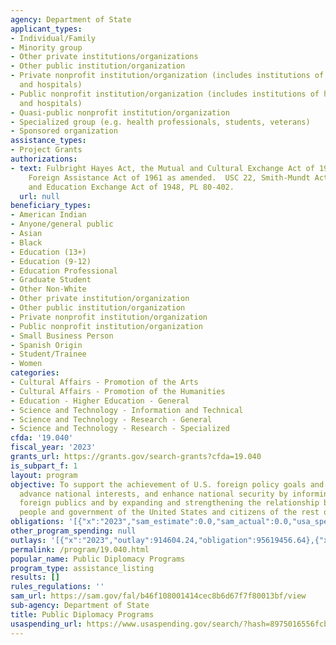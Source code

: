 ```yaml
---
agency: Department of State
applicant_types:
- Individual/Family
- Minority group
- Other private institutions/organizations
- Other public institution/organization
- Private nonprofit institution/organization (includes institutions of higher education
  and hospitals)
- Public nonprofit institution/organization (includes institutions of higher education
  and hospitals)
- Quasi-public nonprofit institution/organization
- Specialized group (e.g. health professionals, students, veterans)
- Sponsored organization
assistance_types:
- Project Grants
authorizations:
- text: Fulbright Hayes Act, the Mutual and Cultural Exchange Act of 1961 and PL 256,
    Foreign Assistance Act of 1961 as amended.  USC 22, Smith-Mundt Act - US Information
    and Education Exchange Act of 1948, PL 80-402.
  url: null
beneficiary_types:
- American Indian
- Anyone/general public
- Asian
- Black
- Education (13+)
- Education (9-12)
- Education Professional
- Graduate Student
- Other Non-White
- Other private institution/organization
- Other public institution/organization
- Private nonprofit institution/organization
- Public nonprofit institution/organization
- Small Business Person
- Spanish Origin
- Student/Trainee
- Women
categories:
- Cultural Affairs - Promotion of the Arts
- Cultural Affairs - Promotion of the Humanities
- Education - Higher Education - General
- Science and Technology - Information and Technical
- Science and Technology - Research - General
- Science and Technology - Research - Specialized
cfda: '19.040'
fiscal_year: '2023'
grants_url: https://grants.gov/search-grants?cfda=19.040
is_subpart_f: 1
layout: program
objective: To support the achievement of U.S. foreign policy goals and objectives,
  advance national interests, and enhance national security by informing and influencing
  foreign publics and by expanding and strengthening the relationship between the
  people and government of the United States and citizens of the rest of the world.
obligations: '[{"x":"2023","sam_estimate":0.0,"sam_actual":0.0,"usa_spending_actual":88124653.01},{"x":"2024","sam_estimate":0.0,"sam_actual":0.0,"usa_spending_actual":101113456.91},{"x":"2025","sam_estimate":0.0,"sam_actual":0.0,"usa_spending_actual":0.0}]'
other_program_spending: null
outlays: '[{"x":"2023","outlay":914604.24,"obligation":95619456.64},{"x":"2024","outlay":0.0,"obligation":93834695.33},{"x":"2025","outlay":0.0,"obligation":0.0}]'
permalink: /program/19.040.html
popular_name: Public Diplomacy Programs
program_type: assistance_listing
results: []
rules_regulations: ''
sam_url: https://sam.gov/fal/b46f108001414cec8b6d67f7f80013bf/view
sub-agency: Department of State
title: Public Diplomacy Programs
usaspending_url: https://www.usaspending.gov/search/?hash=8975016556fcb00b227ff76dead2ad10
---
```

